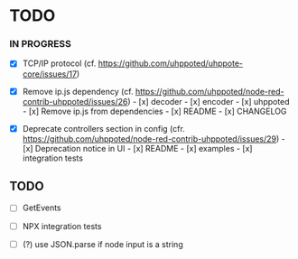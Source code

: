 # TODO

### IN PROGRESS

- [x] TCP/IP protocol (cf. https://github.com/uhppoted/uhppote-core/issues/17)

- [x] Remove ip.js dependency (cf. https://github.com/uhppoted/node-red-contrib-uhppoted/issues/26)
      - [x] decoder
      - [x] encoder
      - [x] uhppoted
      - [x] Remove ip.js from dependencies
      - [x] README
      - [x] CHANGELOG

- [x] Deprecate controllers section in config (cfr. https://github.com/uhppoted/node-red-contrib-uhppoted/issues/29)
      - [x] Deprecation notice in UI
      - [x] README
      - [x] examples
      - [x] integration tests

## TODO

- [ ] GetEvents
- [ ] NPX integration tests
- [ ] (?) use JSON.parse if node input is a string

